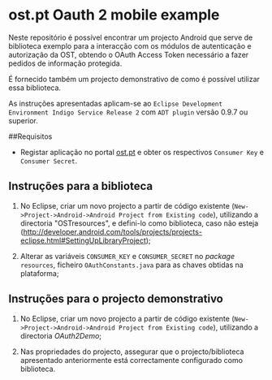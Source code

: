 # ost.pt Oauth 2 mobile example

Neste repositório é possível encontrar um projecto Android que serve de biblioteca exemplo para a interacção com os módulos de autenticação e autorização da OST, obtendo o OAuth Access Token necessário a fazer pedidos de informação protegida.

É fornecido também um projecto demonstrativo de como é possível utilizar essa biblioteca.

As instruções apresentadas aplicam-se ao `Eclipse Development Environment Indigo Service Release 2` com `ADT plugin` versão 0.9.7 ou superior.

##Requisitos

* Registar aplicação no portal [ost.pt](ost.pt) e obter os respectivos `Consumer Key` e `Consumer Secret`.

## Instruções para a biblioteca


1. No Eclipse, criar um novo projecto a partir de código existente (`New->Project->Android->Android Project from Existing code`), utilizando a directoria "OSTresources", e defini-lo como biblioteca, caso não esteja (http://developer.android.com/tools/projects/projects-eclipse.html#SettingUpLibraryProject);

2. Alterar as variáveis `CONSUMER_KEY` e `CONSUMER_SECRET` no *package* `resources`, ficheiro `OAuthConstants.java` para as chaves obtidas na plataforma;


## Instruções para o projecto demonstrativo


1. No Eclipse, criar um novo projecto a partir de código existente (`New->Project->Android->Android Project from Existing code`), utilizando a directoria *OAuth2Demo*;

2. Nas propriedades do projecto, assegurar que o projecto/biblioteca apresentado anteriormente está correctamente configurado como biblioteca.
